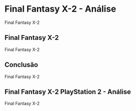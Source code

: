 ---
---

# Final Fantasy X-2 - Análise

Final Fantasy X-2

## Final Fantasy X-2

Final Fantasy X-2

## Conclusão

Final Fantasy X-2

## Final Fantasy X-2 PlayStation 2 - Análise

Final Fantasy X-2
